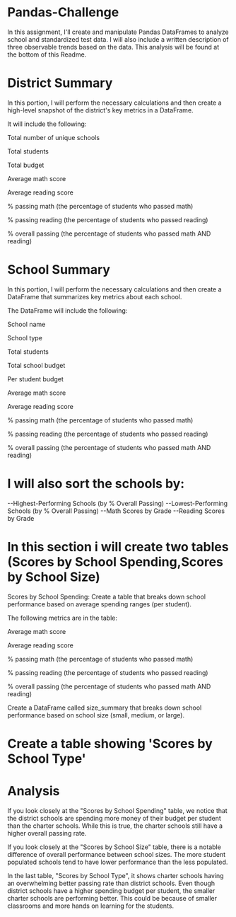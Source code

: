 # Pandas-Challenge
In this assignment, I'll create and manipulate Pandas DataFrames to analyze school and standardized test data. I will also include a written description of three observable trends based on the data. This analysis will be found at the bottom of this Readme.

# District Summary
In this portion, I will perform the necessary calculations and then create a high-level snapshot of the district's key metrics in a DataFrame.

It will include the following:

Total number of unique schools

Total students

Total budget

Average math score

Average reading score

% passing math (the percentage of students who passed math)

% passing reading (the percentage of students who passed reading)

% overall passing (the percentage of students who passed math AND reading)

# School Summary
In this portion, I will perform the necessary calculations and then create a DataFrame that summarizes key metrics about each school.

The DataFrame will include the following:

School name

School type

Total students

Total school budget

Per student budget

Average math score

Average reading score

% passing math (the percentage of students who passed math)

% passing reading (the percentage of students who passed reading)

% overall passing (the percentage of students who passed math AND reading)

# I will also sort the schools by:
--Highest-Performing Schools (by % Overall Passing)
--Lowest-Performing Schools (by % Overall Passing)
--Math Scores by Grade
--Reading Scores by Grade

# In this section i will create two tables (Scores by School Spending,Scores by School Size) 
Scores by School Spending:
Create a table that breaks down school performance based on average spending ranges (per student).

The following metrics are in the table:

Average math score

Average reading score

% passing math (the percentage of students who passed math)

% passing reading (the percentage of students who passed reading)

% overall passing (the percentage of students who passed math AND reading)

Create a DataFrame called size_summary that breaks down school performance based on school size (small, medium, or large).

# Create a table showing 'Scores by School Type'

# Analysis
If you look closely at the "Scores by School Spending" table, we notice that the district schools are spending more money of their budget per student than the charter schools. While this is true, the charter schools still have a higher overall passing rate.

If you look closely at the "Scores by School Size" table, there is a notable difference of overall performance between school sizes. The more student populated schools tend to have lower performance than the less populated. 

In the last table, "Scores by School Type", it shows charter schools having an overwhelming better passing rate than district schools. Even though district schools have a higher spending budget per student, the smaller charter schools are performing better. This could be because of smaller classrooms and more hands on learning for the students.
